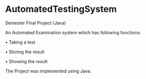# AutomatedTestingSystem
Semester Final Project (Java)

An Automated Examination system which has following functions: 


•	Taking a test 


•	Storing the result


•	Showing the result


The Project was implemented using Java. 
